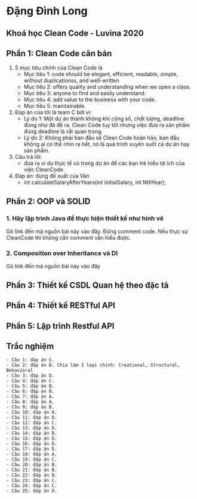 # Đặng Đình Long
## Khoá học Clean Code - Luvina 2020


## Phần 1: Clean Code căn bản
1. 5 mục tiêu chính của Clean Code là
    - Mục tiêu 1: code should be elegant, efficient, readable, simple, without duplicationss, and well-written
    - Mục tiêu 2: offers quality and understanding when we open a class.
    - Mục tiêu 3: anyone to find and easily understand.
    - Mục tiêu 4: add value to the business with your code.
    - Mục tiêu 5: maintainable.
2. Đáp án của tôi là team C bởi vì:
    - Lý do 1: Một dự án thành không khi công số, chất lượng, deadline đúng như đã đề ra. Clean Code tuy tốt nhưng việc đưa ra sản phẩm đúng deadline là rất quan trọng.
    - Lý do 2: Không phải ban đầu sẽ Clean Code hoàn hảo, ban đấu không ai có thể nhìn ra hết, nó là quá trình xuyên suốt cả dự án hay sản phẩm.
3. Câu trả lời:
    - đưa ra ví dụ thực tế có trong dự án để các bạn trẻ hiểu lợi ích của việc CleanCode
4. Đáp án: dùng đề xuất của Vân
    - int calculateSalaryAfterYears(int initialSalary, int NthYear);

## Phần 2: OOP và SOLID
### 1. Hãy lập trình Java để thực hiện thiết kế như hình vẽ
Gõ link đến mã nguồn bài này vào đây. Đừng comment code. Nếu thực sự CleanCode thì không cần comment vẫn hiểu được.

### 2. Composition over Inheritance và DI
Gõ link đến mã nguồn bài này vào đây


## Phần 3: Thiết kế CSDL Quan hệ theo đặc tả

## Phần 4: Thiết kế RESTful API

## Phần 5: Lập trình Restful API

## Trắc nghiệm
    - Câu 1: đáp án C.
    - Câu 2: đáp án B. Chia làm 3 loại chính: Creational, Structural, Behavioral
    - Câu 3: đáp án D.
    - Câu 4: đáp án C.
    - Câu 5: đáp án B.
    - Câu 6: đáp án B.
    - Câu 7: đáp án A.
    - Câu 8: đáp án A.
    - Câu 9: đáp án B.
    - Câu 10: đáp án A.
    - Câu 11: đáp án D.
    - Câu 12: đáp án C.
    - Câu 13: đáp án D.
    - Câu 14: đáp án B.
    - Câu 15: đáp án D.
    - Câu 16: đáp án D.
    - Câu 17: đáp án D.
    - Câu 18: đáp án A.
    - Câu 19: đáp án C.
    - Câu 20: đáp án B.
    - Câu 21: đáp án B.
    - Câu 22: đáp án B.
    - Câu 23: đáp án C.
    - Câu 24: đáp án C.
    - Câu 25: đáp án D.
